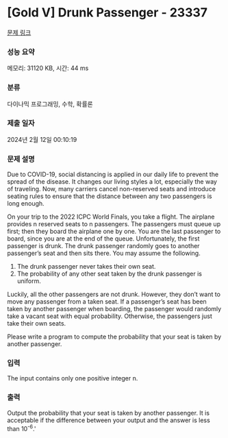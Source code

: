 # [Gold V] Drunk Passenger - 23337 

[문제 링크](https://www.acmicpc.net/problem/23337) 

### 성능 요약

메모리: 31120 KB, 시간: 44 ms

### 분류

다이나믹 프로그래밍, 수학, 확률론

### 제출 일자

2024년 2월 12일 00:10:19

### 문제 설명

<p>Due to COVID-19, social distancing is applied in our daily life to prevent the spread of the disease. It changes our living styles a lot, especially the way of traveling. Now, many carriers cancel non-reserved seats and introduce seating rules to ensure that the distance between any two passengers is long enough.</p>

<p>On your trip to the 2022 ICPC World Finals, you take a flight. The airplane provides n reserved seats to n passengers. The passengers must queue up first; then they board the airplane one by one. You are the last passenger to board, since you are at the end of the queue. Unfortunately, the first passenger is drunk. The drunk passenger randomly goes to another passenger’s seat and then sits there. You may assume the following.</p>

<ol>
	<li>The drunk passenger never takes their own seat.</li>
	<li>The probability of any other seat taken by the drunk passenger is uniform.</li>
</ol>

<p>Luckily, all the other passengers are not drunk. However, they don’t want to move any passenger from a taken seat. If a passenger’s seat has been taken by another passenger when boarding, the passenger would randomly take a vacant seat with equal probability. Otherwise, the passengers just take their own seats.</p>

<p>Please write a program to compute the probability that your seat is taken by another passenger.</p>

### 입력 

 <p>The input contains only one positive integer n.</p>

### 출력 

 <p>Output the probability that your seat is taken by another passenger. It is acceptable if the difference between your output and the answer is less than 10<sup>-6</sup>.'</p>

